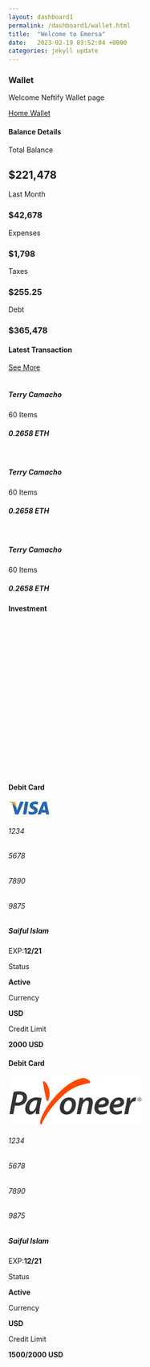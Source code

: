 ```yaml
---
layout: dashboard1
permalink: /dashboard1/wallet.html
title:  "Welcome to Emersa"
date:   2023-02-19 03:52:04 +0000
categories: jekyll update
---
```

<div class="page-title">
<div class="row align-items-center justify-content-between">
<div class="col-6">
<div class="page-title-content">
<h3>Wallet</h3>
<p class="mb-2">Welcome Neftify Wallet page</p>
</div>
</div>
<div class="col-auto">
<div class="breadcrumbs"><a href="#">Home </a><span><i
class="ri-arrow-right-s-line"></i></span><a href="#">Wallet</a></div>
</div>
</div>
</div>
<div class="row">
<div class="col-xxl-6 col-xl-6 col-lg-6">
<h4 class="card-title mb-3">Balance Details</h4>
<div class="card">
<div class="card-body">
<div class="row">
<div class="col-12">
<div class="total-balance">
<p>Total Balance</p>
<h2>$221,478</h2>
</div>
</div>
<div class="col-xl-6 col-lg-6 col-md-6 col-sm-6">
<div class="balance-stats active">
<p>Last Month</p>
<h3>$42,678</h3>
</div>
</div>
<div class="col-xl-6 col-lg-6 col-md-6 col-sm-6">
<div class="balance-stats">
<p>Expenses</p>
<h3>$1,798</h3>
</div>
</div>
<div class="col-xl-6 col-lg-6 col-md-6 col-sm-6">
<div class="balance-stats">
<p>Taxes</p>
<h3>$255.25</h3>
</div>
</div>
<div class="col-xl-6 col-lg-6 col-md-6 col-sm-6">
<div class="balance-stats">
<p>Debt</p>
<h3>$365,478</h3>
</div>
</div>
</div>
</div>
</div>
</div>

<div class="col-xxl-6 col-xl-6 col-lg-6">
<div class="card-header px-0 pt-0">
<h4 class="card-title">Latest Transaction</h4><a href="#">See More</a>
</div>
<div class=" top-creators-content">
<div class="d-flex justify-content-between creator-widget active  align-items-center">
<div class="d-flex align-items-center">
<div class="top-creators-user-img me-3"><img src="/images/items/item_1.png" alt=""
width="60"></div>
<div class="top-creators-info">
<h5 class="mb-0">Terry Camacho</h5>
<p class="mb-2">60 Items</p>
</div>
</div>
<div class="text-end">
<h5 class="text-primary">0.2658 ETH</h5>
</div>
</div>
<div class="d-flex justify-content-between creator-widget active  align-items-center">
<div class="d-flex align-items-center">
<div class="top-creators-user-img me-3"><img src="/images/items/item_1.png" alt=""
width="60"></div>
<div class="top-creators-info">
<h5 class="mb-0">Terry Camacho</h5>
<p class="mb-2">60 Items</p>
</div>
</div>
<div class="text-end">
<h5 class="text-primary">0.2658 ETH</h5>
</div>
</div>
<div class="d-flex justify-content-between creator-widget active  align-items-center">
<div class="d-flex align-items-center">
<div class="top-creators-user-img me-3"><img src="/images/items/item_1.png" alt=""
width="60"></div>
<div class="top-creators-info">
<h5 class="mb-0">Terry Camacho</h5>
<p class="mb-2">60 Items</p>
</div>
</div>
<div class="text-end">
<h5 class="text-primary">0.2658 ETH</h5>
</div>
</div>
</div>
</div>

<div class="col-xxl-8 col-xl-8 col-lg-6">
<h4 class="card-title mb-3">Investment</h4>
<div class="card">
<div class="card-body">
<div class="chartjs-size-monitor">
<div class="chartjs-size-monitor-expand">
<div class=""></div>
</div>
<div class="chartjs-size-monitor-shrink">
<div class=""></div>
</div>
</div><canvas height="300" width="920" id="activity"
style="display: block; width: 920px; height: 300px;"
class="chartjs-render-monitor"></canvas>
</div>
</div>
</div>
<div class=" col-xxl-4 col-xl-4 col-lg-6">
<div class="row">
<div class="col-xxl-12 col-xl-12 col-lg-12">
<div class="credit-card visa">
<div class="type-brand">
<h4>Debit Card</h4><img src="/images/cc/visa.png" alt="">
</div>
<div class="cc-number">
<h6>1234</h6>
<h6>5678</h6>
<h6>7890</h6>
<h6>9875</h6>
</div>
<div class="cc-holder-exp">
<h5>Saiful Islam</h5>
<div class="exp"><span>EXP:</span><strong>12/21</strong></div>
</div>
<div class="cc-info">
<div class="row justify-content-between align-items-center">
<div class="col-5">
<div class="d-flex">
<p class="me-3">Status</p>
<p><strong>Active</strong></p>
</div>
<div class="d-flex">
<p class="me-3">Currency</p>
<p><strong>USD</strong></p>
</div>
</div>
<div class="col-xl-7">
<div class="d-flex justify-content-between">
<div class="ms-3">
<p>Credit Limit</p>
<p><strong>2000 USD</strong></p>
</div>
<div id="circle1"></div>
</div>
</div>
</div>
</div>
</div>
</div>
<div class="col-xxl-12 col-xl-12 col-lg-12">
<div class="credit-card payoneer">
<div class="type-brand">
<h4>Debit Card</h4><img src="/images/cc/payoneer.png" alt="">
</div>
<div class="cc-number">
<h6>1234</h6>
<h6>5678</h6>
<h6>7890</h6>
<h6>9875</h6>
</div>
<div class="cc-holder-exp">
<h5>Saiful Islam</h5>
<div class="exp"><span>EXP:</span><strong>12/21</strong></div>
</div>
<div class="cc-info">
<div class="row">
<div class="col-5">
<div class="d-flex">
<p class="me-3">Status</p>
<p><strong>Active</strong></p>
</div>
<div class="d-flex">
<p class="me-3">Currency</p>
<p><strong>USD</strong></p>
</div>
</div>
<div class="col-xl-7">
<div class="d-flex justify-content-between">
<div class="ms-3">
<p>Credit Limit</p>
<p><strong>1500/2000 USD</strong></p>
</div>
<div id="circle3"></div>
</div>
</div>
</div>
</div>
</div>
</div>
</div>
</div>
</div>